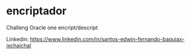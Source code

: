 # encriptador
Challeng Oracle one encript/descript

Linkedin: https://www.linkedin.com/in/santos-edwin-fernando-baquiax-ixchajchal
